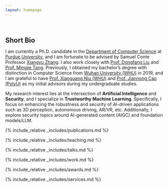 ```yaml
---
layout: homepage
---
```


<h1 id="about-me"></h1>

<h2 style="margin: 60px 0px 10px;">Short Bio</h2>

I am currently a Ph.D. candidate in the [Department of Computer Science](https://cs.purdue.edu) at [Purdue University](https://purdue.edu), and I am fortunate to be advised by Samuel Conte Professor [Xiangyu Zhang](https://www.cs.purdue.edu/homes/xyzhang/). I also work closely with [Prof. Dongfang Liu](https://dongfang-liu.github.io/) and [Prof. Mingjie Tang](https://merlintang.github.io/).  Previously, I obtained my bachelor’s degree with distinction in Computer Science from [Wuhan University (WHU)](https://en.whu.edu.cn/) in 2019, and I am grateful to have [Prof. Xiaoguang Niu (WHU)](https://scholar.google.com/citations?user=wxRS8nIAAAAJ) and [Prof. Jiannong Cao (PolyU)](https://www4.comp.polyu.edu.hk/~csjcao/) as my initial advisors during my undergraduate studies. 

My research interest lies at the intersection of **Artificial Intelligence** and **Security**, and I specialize in **Trustworthy Machine Learning**. Specifically, I focus on enhancing the robustness and security of AI-driven applications such as 3D perception, autonomous driving, AR/VR, etc. Additionally, I explore security topics around AI-generated content (AIGC) and foundation models/LLM.


<!-- {% include_relative _includes/news.md %} -->

{% include_relative _includes/publications.md %}

{% include_relative _includes/teaching.md %}

{% include_relative _includes/talks.md %}

{% include_relative _includes/work.md %}

{% include_relative _includes/awards.md %}

{% include_relative _includes/services.md %}

<!-- {% include_relative _includes/contact.md %} -->
